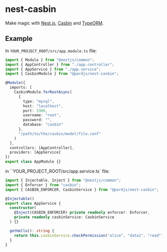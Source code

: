 # nest-casbin

Make magic with [Nest.js](https://github.com/nestjs/nest), [Casbin](https://github.com/casbin/casbin) and [TypeORM](https://github.com/typeorm/typeorm).

## Example

In `YOUR_PROJECT_ROOT/src/app.module.ts` file:

```typescript
import { Module } from "@nestjs/common";
import { AppController } from "./app.controller";
import { AppService } from "./app.service";
import { CasbinModule } from "@pardjs/nest-casbin";

@Module({
  imports: [
    CasbinModule.forRootAsync(
      {
        type: "mysql",
        host: "localhost",
        port: 3306,
        username: "root",
        password: "",
        database: "casbin"
      },
      "/path/to/the/casbin/model/file.conf"
    )
  ],
  controllers: [AppController],
  providers: [AppService]
})
export class AppModule {}
```

in ``YOUR_PROJECT_ROOT/src/app.service.ts` file:

```typescript
import { Injectable, Inject } from "@nestjs/common";
import { Enforcer } from "casbin";
import { CASBIN_ENFORCER, CasbinService } from "@pardjs/nest-casbin";

@Injectable()
export class AppService {
  constructor(
    @Inject(CASBIN_ENFORCER) private readonly enforcer: Enforcer,
    private readonly casbinService: CasbinService
  ) {}

  getHello(): string {
    return this.casbinService.checkPermission("alice", "data1", "read");
  }
}
```
